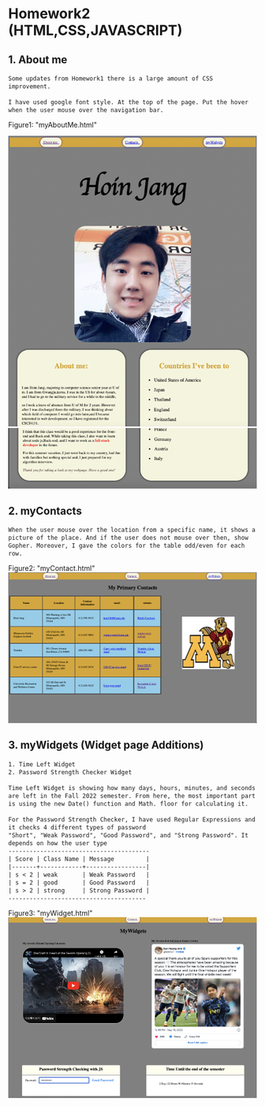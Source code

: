 # Homework2 (HTML,CSS,JAVASCRIPT) 

## 1. About me
    Some updates from Homework1 there is a large amount of CSS improvement.

    I have used google font style. At the top of the page. Put the hover when the user mouse over the navigation bar.

Figure1: "myAboutMe.html"

<img src = "resources/screenshot/Aboutme.png">
<img src = "resources/screenshot/Aboutme2.png">

## 2. myContacts
    When the user mouse over the location from a specific name, it shows a picture of the place. And if the user does not mouse over then, show Gopher. Moreover, I gave the colors for the table odd/even for each row.
Figure2: "myContact.html"
<img src = "resources/screenshot/Contacts.png">

## 3. myWidgets (Widget page Additions)
    1. Time Left Widget
    2. Password Strength Checker Widget

    Time Left Widget is showing how many days, hours, minutes, and seconds are left in the Fall 2022 semester. From here, the most important part is using the new Date() function and Math. floor for calculating it.

    For the Password Strength Checker, I have used Regular Expressions and it checks 4 different types of password
    "Short", "Weak Password", "Good Password", and "Strong Password". It depends on how the user type 
    ----------------------------------------
    | Score | Class Name | Message         |
    |-------+------------+-----------------|
    | s < 2 | weak       | Weak Password   |
    | s = 2 | good       | Good Password   |
    | s > 2 | strong     | Strong Password |
    ---------------------------------------
Figure3: "myWidget.html"
<img src = "resources/screenshot/Mywidgets.png">
